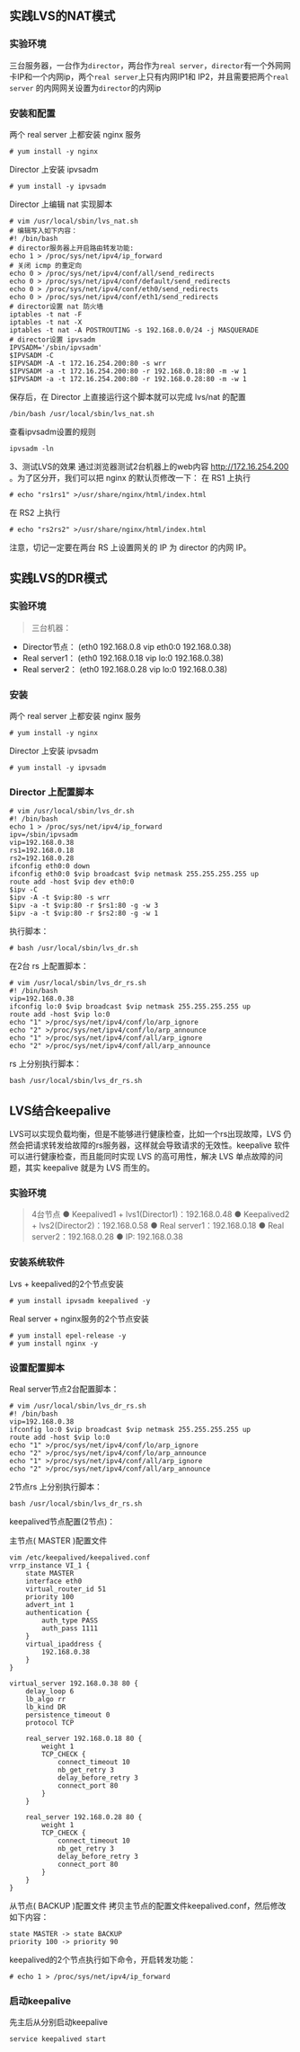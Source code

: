 ## 实践LVS的NAT模式

### 实验环境
三台服务器，一台作为`director`，两台作为`real server`，`director`有一个外网网卡IP和一个内网ip，两个`real server`上只有内网IP1和 IP2，并且需要把两个`real server` 的内网网关设置为`director`的内网ip

### 安装和配置

两个 real server 上都安装 nginx 服务

```
# yum install -y nginx
```
Director 上安装 ipvsadm

```
# yum install -y ipvsadm
```
Director 上编辑 nat 实现脚本

```
# vim /usr/local/sbin/lvs_nat.sh
# 编辑写入如下内容：
#! /bin/bash
# director服务器上开启路由转发功能:
echo 1 > /proc/sys/net/ipv4/ip_forward
# 关闭 icmp 的重定向
echo 0 > /proc/sys/net/ipv4/conf/all/send_redirects
echo 0 > /proc/sys/net/ipv4/conf/default/send_redirects
echo 0 > /proc/sys/net/ipv4/conf/eth0/send_redirects
echo 0 > /proc/sys/net/ipv4/conf/eth1/send_redirects
# director设置 nat 防火墙
iptables -t nat -F
iptables -t nat -X
iptables -t nat -A POSTROUTING -s 192.168.0.0/24 -j MASQUERADE
# director设置 ipvsadm
IPVSADM='/sbin/ipvsadm'
$IPVSADM -C
$IPVSADM -A -t 172.16.254.200:80 -s wrr
$IPVSADM -a -t 172.16.254.200:80 -r 192.168.0.18:80 -m -w 1
$IPVSADM -a -t 172.16.254.200:80 -r 192.168.0.28:80 -m -w 1
```
保存后，在 Director 上直接运行这个脚本就可以完成 lvs/nat 的配置

```
/bin/bash /usr/local/sbin/lvs_nat.sh
```
查看ipvsadm设置的规则

```
ipvsadm -ln
```
3、测试LVS的效果
通过浏览器测试2台机器上的web内容 http://172.16.254.200 。为了区分开，我们可以把 nginx 的默认页修改一下：
在 RS1 上执行

```
# echo "rs1rs1" >/usr/share/nginx/html/index.html
```
在 RS2 上执行

```
# echo "rs2rs2" >/usr/share/nginx/html/index.html
```
注意，切记一定要在两台 RS 上设置网关的 IP 为 director 的内网 IP。

## 实践LVS的DR模式

### 实验环境
>三台机器：
+ Director节点：  (eth0 192.168.0.8  vip eth0:0 192.168.0.38)
+ Real server1： (eth0 192.168.0.18 vip lo:0 192.168.0.38)
+ Real server2： (eth0 192.168.0.28 vip lo:0 192.168.0.38)

### 安装
两个 real server 上都安装 nginx 服务
```
# yum install -y nginx
```
Director 上安装 ipvsadm
```
# yum install -y ipvsadm
```
### Director 上配置脚本
```
# vim /usr/local/sbin/lvs_dr.sh
#! /bin/bash
echo 1 > /proc/sys/net/ipv4/ip_forward
ipv=/sbin/ipvsadm
vip=192.168.0.38
rs1=192.168.0.18
rs2=192.168.0.28
ifconfig eth0:0 down
ifconfig eth0:0 $vip broadcast $vip netmask 255.255.255.255 up
route add -host $vip dev eth0:0
$ipv -C
$ipv -A -t $vip:80 -s wrr 
$ipv -a -t $vip:80 -r $rs1:80 -g -w 3
$ipv -a -t $vip:80 -r $rs2:80 -g -w 1
```
执行脚本：
```
# bash /usr/local/sbin/lvs_dr.sh
```
在2台 rs 上配置脚本：

```
# vim /usr/local/sbin/lvs_dr_rs.sh
#! /bin/bash
vip=192.168.0.38
ifconfig lo:0 $vip broadcast $vip netmask 255.255.255.255 up
route add -host $vip lo:0
echo "1" >/proc/sys/net/ipv4/conf/lo/arp_ignore
echo "2" >/proc/sys/net/ipv4/conf/lo/arp_announce
echo "1" >/proc/sys/net/ipv4/conf/all/arp_ignore
echo "2" >/proc/sys/net/ipv4/conf/all/arp_announce
```
rs 上分别执行脚本：
```
bash /usr/local/sbin/lvs_dr_rs.sh
```

## LVS结合keepalive

LVS可以实现负载均衡，但是不能够进行健康检查，比如一个rs出现故障，LVS 仍然会把请求转发给故障的rs服务器，这样就会导致请求的无效性。keepalive 软件可以进行健康检查，而且能同时实现 LVS 的高可用性，解决 LVS 单点故障的问题，其实 keepalive 就是为 LVS 而生的。

### 实验环境
>4台节点
  ● Keepalived1 + lvs1(Director1)：192.168.0.48
  ● Keepalived2 + lvs2(Director2)：192.168.0.58
  ● Real server1：192.168.0.18
  ● Real server2：192.168.0.28
  ● IP: 192.168.0.38

### 安装系统软件
Lvs + keepalived的2个节点安装
```
# yum install ipvsadm keepalived -y
```
Real server + nginx服务的2个节点安装
```
# yum install epel-release -y
# yum install nginx -y
```
### 设置配置脚本
Real server节点2台配置脚本：
```
# vim /usr/local/sbin/lvs_dr_rs.sh
#! /bin/bash
vip=192.168.0.38
ifconfig lo:0 $vip broadcast $vip netmask 255.255.255.255 up
route add -host $vip lo:0
echo "1" >/proc/sys/net/ipv4/conf/lo/arp_ignore
echo "2" >/proc/sys/net/ipv4/conf/lo/arp_announce
echo "1" >/proc/sys/net/ipv4/conf/all/arp_ignore
echo "2" >/proc/sys/net/ipv4/conf/all/arp_announce
```
2节点rs 上分别执行脚本：
```
bash /usr/local/sbin/lvs_dr_rs.sh
```
keepalived节点配置(2节点)：

主节点( MASTER )配置文件
```
vim /etc/keepalived/keepalived.conf
vrrp_instance VI_1 {
    state MASTER
    interface eth0
    virtual_router_id 51
    priority 100
    advert_int 1
    authentication {
        auth_type PASS
        auth_pass 1111
    }
    virtual_ipaddress {
        192.168.0.38
    }
}

virtual_server 192.168.0.38 80 {
    delay_loop 6
    lb_algo rr
    lb_kind DR
    persistence_timeout 0
    protocol TCP

    real_server 192.168.0.18 80 {
        weight 1
        TCP_CHECK {
            connect_timeout 10
            nb_get_retry 3
            delay_before_retry 3
            connect_port 80
        }
    }

    real_server 192.168.0.28 80 {
        weight 1
        TCP_CHECK {
            connect_timeout 10
            nb_get_retry 3
            delay_before_retry 3
            connect_port 80
        }
    }
}
```
从节点( BACKUP )配置文件
拷贝主节点的配置文件keepalived.conf，然后修改如下内容：
```
state MASTER -> state BACKUP
priority 100 -> priority 90
```
keepalived的2个节点执行如下命令，开启转发功能：
```
# echo 1 > /proc/sys/net/ipv4/ip_forward
```
### 启动keepalive
先主后从分别启动keepalive
```
service keepalived start
```